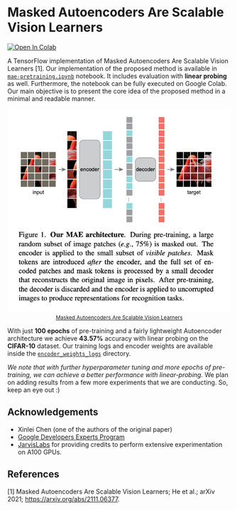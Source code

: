 # Masked Autoencoders Are Scalable Vision Learners


[![Open In Colab](https://colab.research.google.com/assets/colab-badge.svg)](https://colab.research.google.com/github/ariG23498/mae-scalable-vision-learners/blob/master/mae-pretraining.ipynb)


A TensorFlow implementation of Masked Autoencoders Are Scalable Vision Learners [1]. Our implementation of the proposed
method is  available in [`mae-pretraining.ipynb`](https://github.com/ariG23498/mae-scalable-vision-learners/blob/master/mae-pretraining.ipynb)
notebook. It includes evaluation with **linear probing** as well. Furthermore, the notebook can be fully executed on Google Colab.
Our main objective is to present the core idea of the proposed method in a minimal and readable manner.

<div align="center">
  <img src=assets/mae.png/><br>
  <small><a href=https://arxiv.org/abs/2111.06377>Masked Autoencoders Are Scalable Vision Learners</a></small>
</div>


With just **100 epochs** of pre-training and a fairly lightweight Autoencoder architecture we achieve **43.57%** accuracy
with linear probing on the **CIFAR-10** dataset. Our training logs and encoder weights are available inside the
[`encoder_weights_logs`](https://github.com/ariG23498/mae-scalable-vision-learners/tree/master/encoder_weights_logs) directory. 

_We note that with further hyperparameter tuning and more epochs of pre-training, we can achieve a better performance
with linear-probing._  We plan on adding results from a few more experiments that we are conducting. So, keep
an eye out :)

## Acknowledgements

* Xinlei Chen (one of the authors of the original paper)
* [Google Developers Experts Program](https://developers.google.com/programs/experts/)
* [JarvisLabs](https://jarvislabs.ai/) for providing credits to perform extensive experimentation on A100 GPUs.

## References

[1] Masked Autoencoders Are Scalable Vision Learners; He et al.; arXiv 2021; https://arxiv.org/abs/2111.06377.
